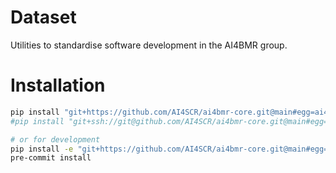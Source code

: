 # Dataset
Utilities to standardise software development in the AI4BMR group.

# Installation

```bash
pip install "git+https://github.com/AI4SCR/ai4bmr-core.git@main#egg=ai4bmr-core"
#pip install "git+ssh://git@github.com/AI4SCR/ai4bmr-core.git@main#egg=ai4bmr-core"  # for private repos

# or for development
pip install -e "git+https://github.com/AI4SCR/ai4bmr-core.git@main#egg=ai4bmr-core[dev]"
pre-commit install
```
